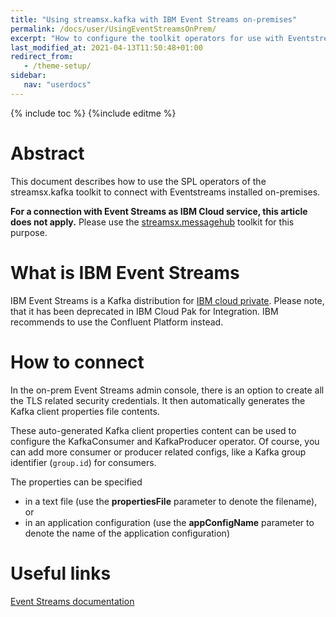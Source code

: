 ```yaml
---
title: "Using streamsx.kafka with IBM Event Streams on-premises"
permalink: /docs/user/UsingEventStreamsOnPrem/
excerpt: "How to configure the toolkit operators for use with Eventstreams on-premise"
last_modified_at: 2021-04-13T11:50:48+01:00
redirect_from:
   - /theme-setup/
sidebar:
   nav: "userdocs"
---
```

{% include toc %}
{%include editme %}
# Abstract

This document describes how to use the SPL operators of the streamsx.kafka toolkit to
connect with Eventstreams installed on-premises.

**For a connection with Event Streams as IBM Cloud service, this article does not apply.**
Please use the [streamsx.messagehub](https://github.com/IBMStreams/streamsx.messagehub) toolkit for this purpose.

# What is IBM Event Streams

IBM Event Streams is a Kafka distribution for [IBM cloud private](https://www.ibm.com/docs/en/cloud-private/3.2.0?topic=paks-event-streams).
Please note, that it has been deprecated in IBM Cloud Pak for Integration. IBM recommends to use the Confluent Platform instead.

# How to connect

In the on-prem Event Streams admin console, there is an option to create all the TLS related security credentials.
It then automatically generates the Kafka client properties file contents.

These auto-generated Kafka client properties content can be used to configure the KafkaConsumer and KafkaProducer operator. Of course,
you can add more consumer or producer related configs, like a Kafka group identifier (`group.id`) for consumers.

The properties can be specified

- in a text file (use the **propertiesFile** parameter to denote the filename), or
- in an application configuration (use the **appConfigName** parameter to denote the name of the application configuration)

# Useful links

[Event Streams documentation](https://ibm.github.io/event-streams/)